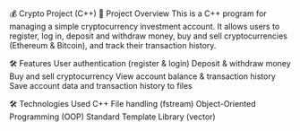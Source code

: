 💰 Crypto Project (C++) 📌 Project Overview This is a C++ program for managing a simple cryptocurrency investment account. It allows users to register, log in, deposit and withdraw money, buy and sell cryptocurrencies (Ethereum & Bitcoin), and track their transaction history.

🛠 Features User authentication (register & login) Deposit & withdraw money Buy and sell cryptocurrency View account balance & transaction history Save account data and transaction history to files

🛠 Technologies Used C++ File handling (fstream) Object-Oriented Programming (OOP) Standard Template Library (vector)
